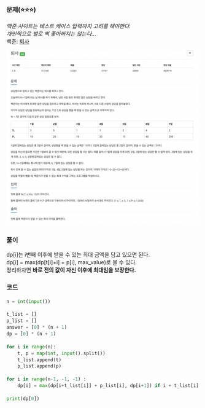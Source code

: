 ### 문제(⭐️⭐️⭐️)
*백준 사이트는 테스트 케이스 입력까지 고려를 해야한다.  
개인적으로 별로 썩 좋아하지는 않는다...*  
백준: [퇴사](https://www.acmicpc.net/problem/14501)

<img src = ../images/backjoon_14501.png width="800">

### 풀이
dp[i]는 i번째 이후에 받을 수 있는 최대 금액을 담고 있으면 된다.  
dp[i] = max(dp[t[i]+i] + p[i], max_value)로 볼 수 있다.  
정리하자면 **바로 전의 값이 자신 이후에 최대임을 보장한다.**

### 코드

```python
n = int(input())

t_list = []
p_list = []
answer = [0] * (n + 1)
dp = [0] * (n + 1)

for i in range(n):
    t, p = map(int, input().split())
    t_list.append(t)
    p_list.append(p)

for i in range(n-1, -1, -1) :
    dp[i] = max(dp[i+t_list[i]] + p_list[i], dp[i+1]) if i + t_list[i] <= n else  dp[i+1]

print(dp[0])
```
